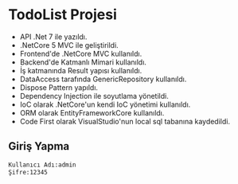 # TodoList Projesi

* API .Net 7 ile yazıldı.
* .NetCore 5 MVC ile geliştirildi.
* Frontend'de .NetCore MVC kullanıldı.
* Backend'de Katmanlı Mimari kullanıldı.
* İş katmanında Result yapısı kullanıldı.
* DataAccess tarafında GenericRepository kullanıldı.
* Dispose Pattern yapıldı.
* Dependency Injection ile soyutlama yönetildi.
* IoC olarak .NetCore'un kendi IoC yönetimi kullanıldı.
* ORM olarak EntityFrameworkCore kullanıldı.
* Code First olarak VisualStudio'nun local sql tabanına kaydedildi.


## Giriş Yapma

```bash
Kullanıcı Adı:admin
Şifre:12345
```

